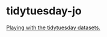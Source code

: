 # tidytuesday-jo


[Playing with the tidytuesday
datasets.](https://jodudding.github.io/tidytuesday-jo/)
